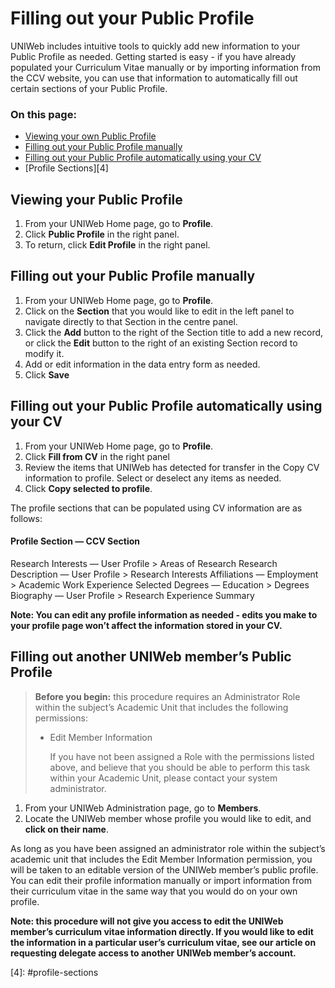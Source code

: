 # Filling out your Public Profile

UNIWeb includes intuitive tools to quickly add new information to your Public Profile as needed. Getting started is easy - if you have already populated your Curriculum Vitae manually or by importing information from the CCV website, you can use that information to automatically fill out certain sections of your Public Profile.

### On this page:

* [Viewing your own Public Profile](filling-out-your-public-profile.md#viewing-your-own-public-profile)
* [Filling out your Public Profile manually](filling-out-your-public-profile.md#filling-out-your-public-profile-manually)
* [Filling out your Public Profile automatically using your CV](filling-out-your-public-profile.md#filling-out-your-public-profile-automatically-using-your-cv)
* \[Profile Sections\]\[4\]

## Viewing your Public Profile

1. From your UNIWeb Home page, go to **Profile**. 
2. Click **Public Profile** in the right panel.
3. To return, click **Edit Profile** in the right panel.

## Filling out your Public Profile manually

1. From your UNIWeb Home page, go to **Profile**.
2. Click on the **Section** that you would like to edit in the left panel to navigate directly to that Section in the centre panel.
3. Click the **Add** button to the right of the Section title to add a new record, or click the **Edit** button to the right of an existing Section record to modify it.
4. Add or edit information in the data entry form as needed.
5. Click **Save**

## Filling out your Public Profile automatically using your CV

1. From your UNIWeb Home page, go to **Profile**. 
2. Click **Fill from CV** in the right panel
3. Review the items that UNIWeb has detected for transfer in the Copy CV information to profile. Select or deselect any items as needed.
4. Click **Copy selected to profile**.

The profile sections that can be populated using CV information are as follows:

#### Profile Section — CCV Section

Research Interests — User Profile &gt; Areas of Research Research Description — User Profile &gt; Research Interests Affiliations — Employment &gt; Academic Work Experience Selected Degrees — Education &gt; Degrees Biography — User Profile &gt; Research Experience Summary

**Note: You can edit any profile information as needed - edits you make to your profile page won’t affect the information stored in your CV.**

## Filling out another UNIWeb member’s Public Profile

> **Before you begin:** this procedure requires an Administrator Role within the subject’s Academic Unit that includes the following permissions:
>
> * Edit Member Information
>
>   If you have not been assigned a Role with the permissions listed above, and believe that you should be able to perform this task within your Academic Unit, please contact your system administrator.

1. From your UNIWeb Administration page, go to **Members**.
2. Locate the UNIWeb member whose profile you would like to edit, and **click on their name**.

As long as you have been assigned an administrator role within the subject’s academic unit that includes the Edit Member Information permission, you will be taken to an editable version of the UNIWeb member’s public profile. You can edit their profile information manually or import information from their curriculum vitae in the same way that you would do on your own profile.

**Note: this procedure will not give you access to edit the UNIWeb member’s curriculum vitae information directly. If you would like to edit the information in a particular user’s curriculum vitae, see our article on requesting delegate access to another UNIWeb member’s account.**

\[4\]: \#profile-sections

